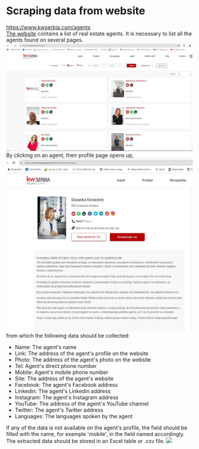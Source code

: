 
# Scraping data from website
https://www.kwserbia.com/agents  
[The website](https://www.kwserbia.com/agents) contains a list of real estate agents. 
It is necessary to list all the agents found on several pages.
![](/kw_agents/agents.jpg)
By clicking on an agent, their profile page opens up, ![](/kw_agents/agent_profile.jpg)  
from which the following data should be collected:
- Name: The agent's name
- Link: The address of the agent's profile on the website
- Photo: The address of the agent's photo on the website
- Tel: Agent's direct phone number
- Mobile: Agent's mobile phone number
- Site: The address of the agent's website
- Facebook: The agent's Facebook address  
- Linkedin: The agent's Linkedin address  
- Instagram: The agent's Instagram address
- YouTube: The address of the agent's YouTube channel
- Twitter: The agent's Twitter address
- Languages: The languages spoken by the agent

If any of the data is not available on the agent's profile, the field should be filled with the name, 
for example 'mobile', in the field named accordingly.  
The extracted data should be stored in an Excel table or .csv file. 
![](/kw_agents/agent_csv.jpg)

